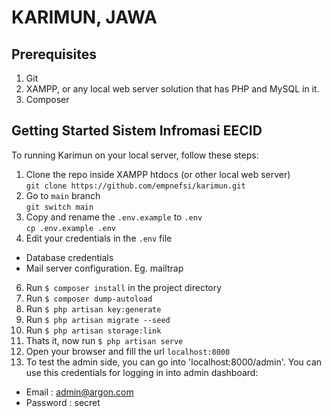 # KARIMUN, JAWA

## Prerequisites

1. Git
2. XAMPP, or any local web server solution that has PHP and MySQL in it.
3. Composer

## Getting Started Sistem Infromasi EECID

To running Karimun on your local server, follow these steps:
1. Clone the repo inside XAMPP htdocs (or other local web server) <br/>`git clone https://github.com/empnefsi/karimun.git`
2. Go to `main` branch <br/>`git switch main`
4. Copy and rename the `.env.example` to `.env`<br/>`cp .env.example .env`
5. Edit your credentials in the `.env` file
- Database credentials
- Mail server configuration. Eg. mailtrap
6. Run `$ composer install` in the project directory
7. Run `$ composer dump-autoload`
8. Run `$ php artisan key:generate`
9. Run `$ php artisan migrate --seed`
10. Run `$ php artisan storage:link`
11. Thats it, now run `$ php artisan serve`
12. Open your browser and fill the url `localhost:8000`
13. To test the admin side, you can go into 'localhost:8000/admin'. You can use this credentials for logging in into admin dashboard:
* Email : admin@argon.com
* Password : secret
